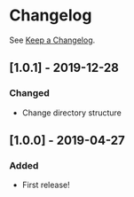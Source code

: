 # Changelog

See [Keep a Changelog](http://keepachangelog.com/).

## [1.0.1] - 2019-12-28
### Changed
- Change directory structure

## [1.0.0] - 2019-04-27
### Added
- First release!
